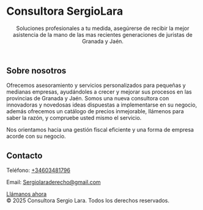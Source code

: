 # Consultora SergioLara

</head>
<body>
  <header>
 <p>Soluciones profesionales a tu medida, asegúrerse de recibir la mejor asistencia de la mano de las mas recientes generaciones de juristas de Granada y Jaén.</p>
  </header>

  <section>
    <h2>Sobre nosotros</h2>
    <p>Ofrecemos asesoramiento y servicios personalizados para pequeñas y medianas empresas, ayudándoles a crecer y mejorar sus procesos en las provincias de Granada y Jaén. Somos una nueva consultora con innovadoras y novedosas ideas dispuestas a implementarse en su negocio, además ofrecemos un catálogo de precios inmejorable, llámenos para saber la razón, y compruebe usted mismo el servicio.</p>
  </section>
Nos orientamos hacia una gestión fiscal eficiente y una forma de empresa acorde con su negocio.
  <section class="contact">
    <h2>Contacto</h2>
    <p>Teléfono: <a href="tel:+34603481796">+34603481796</a></p>
    <p>Email: <a href="gmail:Sergiolaraderecho@gmail.com">Sergiolaraderecho@gmail.com<sergiolaraderecho@gmail.com/a></p>
    <a href="tel:+34603481796">Llámanos ahora</a>
  </section>

  <footer>
    &copy; 2025 Consultora Sergio Lara. Todos los derechos reservados.
  </footer>
</body>
</html>
